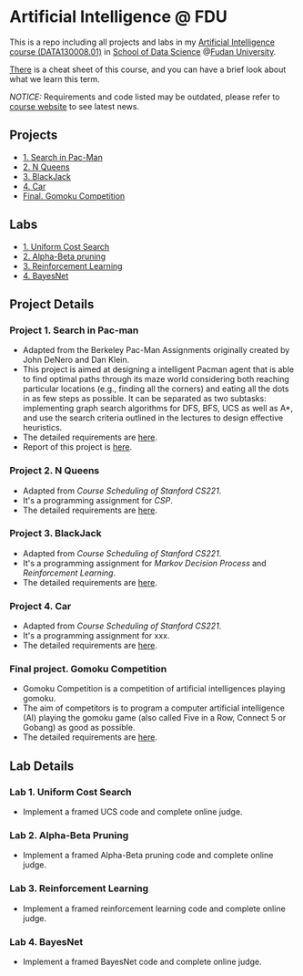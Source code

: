 # Artificial Intelligence @ FDU
This is a repo including all projects and labs in my [Artificial Intelligence course (DATA130008.01)](http://www.sdspeople.fudan.edu.cn/zywei/DATA130008/index.html) in [School of Data Science](http://www.sds.fudan.edu.cn/wp/) @[Fudan University](http://www.fudan.edu.cn/2016/index.html).

[There](https://github.com/Rshcaroline/FDU-Artificial-Intelligence/blob/master/artificial-intelligence.pdf) is a cheat sheet of this course, and you can have a brief look about what we learn this term.

*NOTICE:* Requirements and code listed may be outdated, please refer to [course website](http://www.sdspeople.fudan.edu.cn/zywei/DATA130008/index.html) to see latest news.



## Projects

* [1. Search in Pac-Man](#1)
* [2. N Queens](#2)
* [3. BlackJack](#3)
* [4. Car](#4)
* [Final. Gomoku Competition](#9)

## Labs

* [1. Uniform Cost Search](#11)
* [2. Alpha-Beta pruning](#12)
* [3. Reinforcement Learning](#13)
* [4. BayesNet](#14)




## Project Details


<h3 id="1">Project 1. Search in Pac-man</h3>

- Adapted from the Berkeley Pac-Man Assignments originally created by John DeNero and Dan Klein.
- This project is aimed at designing a intelligent Pacman agent that is able to find optimal paths through its maze world considering both reaching particular locations (e.g., finding all the corners) and eating all the dots in as few steps as possible. It can be separated as two subtasks: implementing graph search algorithms for DFS, BFS, UCS as well as A*, and use the search criteria outlined in the lectures to design effective heuristics.
- The detailed requirements are [here](https://github.com/Rshcaroline/FDU-Artificial-Intelligence/blob/master/Projects/PJ1%20-%20PacMan%20Search/pj-1-search.pdf). 
- Report of this project is [here](https://github.com/Rshcaroline/FDU-Artificial-Intelligence/blob/master/Projects/PJ1%20-%20PacMan%20Search/report.pdf).




<h3 id="2">Project 2. N Queens</h3>

- Adapted from *Course Scheduling of Stanford CS221*.
- It's a programming assignment for *CSP*.
- The detailed requirements are [here](https://github.com/Rshcaroline/FDU-Artificial-Intelligence/blob/master/Projects/PJ2%20-%20N%20Queens/requirement.pdf). 



<h3 id="3">Project 3. BlackJack</h3>

- Adapted from *Course Scheduling of Stanford CS221*.
- It's a programming assignment for *Markov Decision Process* and *Reinforcement Learning*.
- The detailed requirements are [here](https://github.com/Rshcaroline/FDU-Artificial-Intelligence/blob/master/Projects/PJ3%20-%20Blackjack/requirement.pdf). 



<h3 id="4">Project 4. Car</h3>

- Adapted from *Course Scheduling of Stanford CS221*.
- It's a programming assignment for xxx.
- The detailed requirements are [here](https://github.com/Rshcaroline/FDU-Artificial-Intelligence/blob/master/Projects/PJ4%20-%20Car/requirement.pdf). 



<h3 id="9">Final project. Gomoku Competition</h3>

- Gomoku Competition is a competition of artificial intelligences playing gomoku. 
- The aim of competitors is to program a computer artificial intelligence (AI) playing the gomoku game (also called Five in a Row, Connect 5 or Gobang) as good as possible. 
- The detailed requirements are [here](https://github.com/Rshcaroline/FDU-Artificial-Intelligence/blob/master/Labs/OJ2/lab-2.pdf). 




## Lab Details

<h3 id="11">Lab 1. Uniform Cost Search</h3>

- Implement a framed UCS code and complete online judge.



<h3 id="12">Lab 2. Alpha-Beta Pruning</h3>

- Implement a framed Alpha-Beta pruning code and complete online judge.



<h3 id="13">Lab 3. Reinforcement Learning</h3>

- Implement a framed reinforcement learning code and complete online judge.



<h3 id="14">Lab 4. BayesNet</h3>

- Implement a framed BayesNet code and complete online judge.